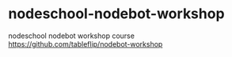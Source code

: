 # nodeschool-nodebot-workshop
nodeschool nodebot workshop course https://github.com/tableflip/nodebot-workshop

